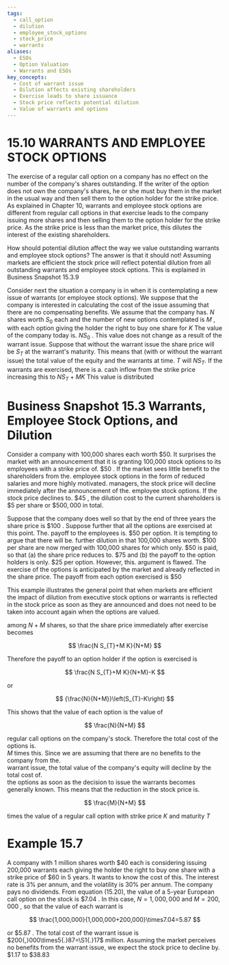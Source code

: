 ```yaml
---
tags:
  - call_option
  - dilution
  - employee_stock_options
  - stock_price
  - warrants
aliases:
  - ESOs
  - Option Valuation
  - Warrants and ESOs
key_concepts:
  - Cost of warrant issue
  - Dilution affects existing shareholders
  - Exercise leads to share issuance
  - Stock price reflects potential dilution
  - Value of warrants and options
---
```


# 15.10 WARRANTS AND EMPLOYEE STOCK OPTIONS  

The exercise of a regular call option on a company has no effect on the number of the company's shares outstanding. If the writer of the option does not own the company's shares, he or she must buy them in the market in the usual way and then sell them to the option holder for the strike price. As explained in Chapter 10, warrants and employee stock options are different from regular call options in that exercise leads to the company issuing more shares and then selling them to the option holder for the strike price. As the strike price is less than the market price, this dilutes the interest of the existing shareholders.  

How should potential dilution affect the way we value outstanding warrants and employee stock options? The answer is that it should not! Assuming markets are efficient the stock price will reflect potential dilution from all outstanding warrants and employee stock options. This is explained in Business Snapshot 15.3.9  

Consider next the situation a company is in when it is contemplating a new issue of warrants (or employee stock options). We suppose that the company is interested in calculating the cost of the issue assuming that there are no compensating benefits. We assume that the company has. $N$ shares worth $S_{0}$ each and the number of new options contemplated is $M$ , with each option giving the holder the right to buy one share for $K$ The value of the company today is. $N S_{0}$ . This value does not change as a result of the warrant issue. Suppose that without the warrant issue the share price will be $S_{T}$ at the warrant's maturity. This means that (with or without the warrant issue) the total value of the equity and the warrants at time. $T$ will $N S_{T}.$ If the warrants are exercised, there is a. cash inflow from the strike price increasing this to $N S_{T}+M K$ This value is distributed  

# Business Snapshot 15.3 Warrants, Employee Stock Options, and Dilution  

Consider a company with 100,000 shares each worth $\$50.$ It surprises the market with an announcement that it is granting 100,000 stock options to its employees with a strike price of. $\$50$ . If the market sees little benefit to the shareholders from the. employee stock options in the form of reduced salaries and more highly motivated. managers, the stock price will decline immediately after the announcement of the. employee stock options. If the stock price declines to. $\$45$ , the dilution cost to the current shareholders is $\$5$ per share or $\$500,000$ in total.  

Suppose that the company does well so that by the end of three years the share price is $\$100$ . Suppose further that all the options are exercised at this point. The. payoff to the employees is. $\$50$ per option. It is tempting to argue that there will be. further dilution in that 100,000 shares worth. $\$100$ per share are now merged with 100,000 shares for which only. $\$50$ is paid, so that (a) the share price reduces to. $\$75$ and (b) the payoff to the option holders is only. $\$25$ per option. However, this. argument is flawed. The exercise of the options is anticipated by the market and already reflected in the share price. The payoff from each option exercised is $\$50$  

This example illustrates the general point that when markets are efficient the impact of dilution from executive stock options or warrants is reflected in the stock price as soon as they are announced and does not need to be taken into account again when the options are valued.  

among $N+M$ shares, so that the share price immediately after exercise becomes  

$$
\frac{N S_{T}+M K}{N+M}
$$  

Therefore the payoff to an option holder if the option is exercised is  

$$
\frac{N S_{T}+M K}{N+M}-K
$$  

or  

$$
{\frac{N}{N+M}}\left(S_{T}-K\right)
$$  

This shows that the value of each option is the value of  

$$
\frac{N}{N+M}
$$  

regular call options on the company's stock. Therefore the total cost of the options is.   
$M$ times this. Since we are assuming that there are no benefits to the company from the.   
warrant issue, the total value of the company's equity will decline by the total cost of.   
the options as soon as the decision to issue the warrants becomes generally known. This means that the reduction in the stock price is.  

$$
\frac{M}{N+M}
$$  

times the value of a regular call option with strike price $K$ and maturity $T$  

# Example 15.7  

A company with 1 million shares worth $\$40$ each is considering issuing 200,000 warrants each giving the holder the right to buy one share with a strike price of $\$60$ in 5 years. It wants to know the cost of this. The interest rate is $3\%$ per annum, and the volatility is $30\%$ per annum. The company pays no dividends. From equation (15.20), the value of a 5-year European call option on the stock is $\$7.04$ . In this case, $N=1,000,000$ and $M=200{,}000$ , so that the value of each warrant is  

$$
\frac{1,000,000}{1,000,000+200,000}\times7.04=5.87
$$  

or $\$5.87$ . The total cost of the warrant issue is $200{,}000\times5{.}87=\S1{.}17$ million. Assuming the market perceives no benefits from the warrant issue, we expect the stock price to decline by. $\$1.17$ to $\$38.83$  

